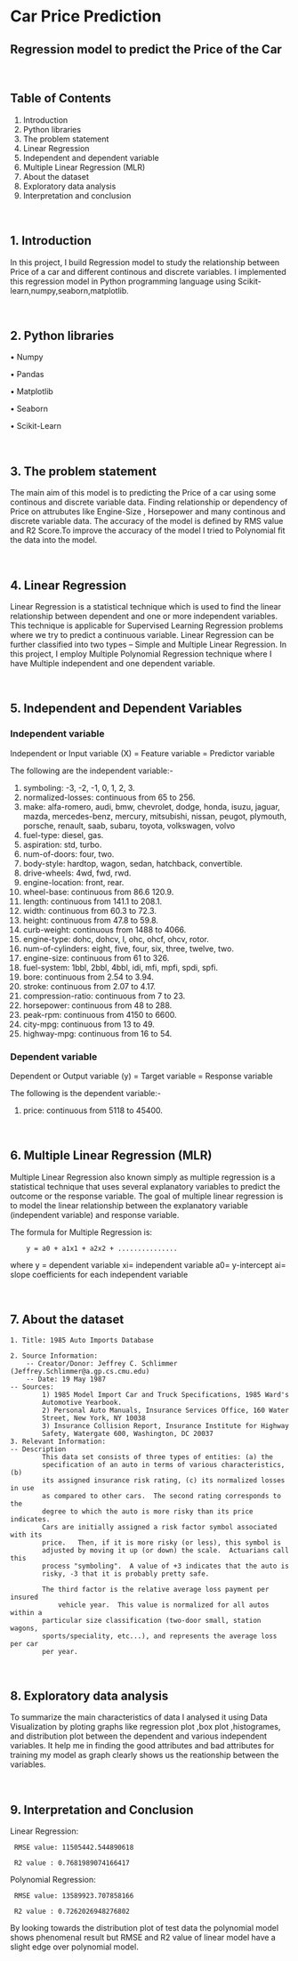 # Car Price Prediction

## Regression model to predict the Price of the Car
&nbsp; &nbsp; &nbsp; &nbsp;

## Table of Contents

1.	Introduction
2.	Python libraries
3.	The problem statement
4.	Linear Regression
5.	Independent and dependent variable
6.	Multiple Linear Regression (MLR)
7.	About the dataset
8.	Exploratory data analysis
9.	Interpretation and conclusion


&nbsp; &nbsp; &nbsp; &nbsp;

## 1.	Introduction

In this project, I build Regression model to study the relationship between Price of a car and different continous and discrete variables. I implemented this regression model in Python programming language using Scikit-learn,numpy,seaborn,matplotlib. 

&nbsp; &nbsp; &nbsp; &nbsp;

## 2.	Python libraries

 •	Numpy
 
 •	Pandas

 •	Matplotlib
 
 •	Seaborn
 
 •	Scikit-Learn

&nbsp; &nbsp; &nbsp; &nbsp;

## 3.	The problem statement

The main aim of this model is to predicting the Price of a car using some continous and discrete variable data. Finding relationship or dependency of Price on attrubutes like Engine-Size , Horsepower and many continous and discrete variable data. 
The accuracy of the model is defined by RMS value and R2 Score.To improve the accuracy of the model I tried to Polynomial fit the data into the model.

&nbsp; &nbsp; &nbsp; &nbsp;

## 4.	Linear Regression

Linear Regression is a statistical technique which is used to find the linear relationship between dependent and one or more independent variables. This technique is applicable for Supervised Learning Regression problems where we try to predict a continuous variable.
Linear Regression can be further classified into two types – Simple and Multiple Linear Regression. In this project, I employ Multiple Polynomial Regression technique where I have Multiple independent and one dependent variable.

&nbsp; &nbsp; &nbsp; &nbsp;

## 5.	Independent and Dependent Variables

### Independent variable

Independent or Input variable (X) = Feature variable = Predictor variable 

The following are the independent variable:-

  1. symboling:                -3, -2, -1, 0, 1, 2, 3.
  2. normalized-losses:        continuous from 65 to 256.
  3. make:                     alfa-romero, audi, bmw, chevrolet, dodge, honda,
                               isuzu, jaguar, mazda, mercedes-benz, mercury,
                               mitsubishi, nissan, peugot, plymouth, porsche,
                               renault, saab, subaru, toyota, volkswagen, volvo
  4. fuel-type:                diesel, gas.
  5. aspiration:               std, turbo.
  6. num-of-doors:             four, two.
  7. body-style:               hardtop, wagon, sedan, hatchback, convertible.
  8. drive-wheels:             4wd, fwd, rwd.
  9. engine-location:          front, rear.
 10. wheel-base:               continuous from 86.6 120.9.
 11. length:                   continuous from 141.1 to 208.1.
 12. width:                    continuous from 60.3 to 72.3.
 13. height:                   continuous from 47.8 to 59.8.
 14. curb-weight:              continuous from 1488 to 4066.
 15. engine-type:              dohc, dohcv, l, ohc, ohcf, ohcv, rotor.
 16. num-of-cylinders:         eight, five, four, six, three, twelve, two.
 17. engine-size:              continuous from 61 to 326.
 18. fuel-system:              1bbl, 2bbl, 4bbl, idi, mfi, mpfi, spdi, spfi.
 19. bore:                     continuous from 2.54 to 3.94.
 20. stroke:                   continuous from 2.07 to 4.17.
 21. compression-ratio:        continuous from 7 to 23.
 22. horsepower:               continuous from 48 to 288.
 23. peak-rpm:                 continuous from 4150 to 6600.
 24. city-mpg:                 continuous from 13 to 49.
 25. highway-mpg:              continuous from 16 to 54.

### Dependent variable

Dependent or Output variable (y) = Target variable = Response variable

The following is the dependent variable:-
 
  1. price:                    continuous from 5118 to 45400.


&nbsp; &nbsp; &nbsp; &nbsp;

## 6.	Multiple Linear Regression (MLR)

Multiple Linear Regression also known simply as multiple regression is a statistical technique that uses several explanatory variables to predict the outcome or the response variable.
The goal of multiple linear regression is to model the linear relationship between the explanatory variable (independent variable) and response variable.

The formula for Multiple Regression is:
	     		
		y = a0 + a1x1 + a2x2 + ...............

where
  y = dependent variable
  xi= independent variable
  a0= y-intercept
  ai= slope coefficients for each independent variable

&nbsp; &nbsp; &nbsp; &nbsp;

## 7.	About the dataset

    1. Title: 1985 Auto Imports Database

    2. Source Information:
        -- Creator/Donor: Jeffrey C. Schlimmer (Jeffrey.Schlimmer@a.gp.cs.cmu.edu)
        -- Date: 19 May 1987
   	-- Sources:
     		1) 1985 Model Import Car and Truck Specifications, 1985 Ward's
        	Automotive Yearbook.
     		2) Personal Auto Manuals, Insurance Services Office, 160 Water
        	Street, New York, NY 10038 
     		3) Insurance Collision Report, Insurance Institute for Highway
        	Safety, Watergate 600, Washington, DC 20037
    3. Relevant Information:
   	-- Description
      		This data set consists of three types of entities: (a) the
      		specification of an auto in terms of various characteristics, (b)
      		its assigned insurance risk rating, (c) its normalized losses in use
      		as compared to other cars.  The second rating corresponds to the
      		degree to which the auto is more risky than its price indicates.
      		Cars are initially assigned a risk factor symbol associated with its
      		price.   Then, if it is more risky (or less), this symbol is
      		adjusted by moving it up (or down) the scale.  Actuarians call this
      		process "symboling".  A value of +3 indicates that the auto is
      		risky, -3 that it is probably pretty safe.

	        The third factor is the relative average loss payment per insured
      	        vehicle year.  This value is normalized for all autos within a
      		particular size classification (two-door small, station wagons,
      		sports/speciality, etc...), and represents the average loss per car
      		per year.

&nbsp; &nbsp; &nbsp; &nbsp;

## 8.	Exploratory data analysis

To summarize the main characteristics of data I analysed it using Data Visualization by ploting graphs like regression plot ,box plot ,histogrames, and distribution plot between the dependent and various independent variables.
It help me in finding the good attributes and bad attributes for training my model as graph clearly shows us the reationship between the variables. 	 

&nbsp; &nbsp; &nbsp; &nbsp;

## 9.	Interpretation and Conclusion

Linear Regression:
	
     RMSE value: 11505442.544890618
     
     R2 value : 0.7681989074166417

Polynomial Regression: 

     RMSE value: 13589923.707858166
     
     R2 value : 0.7262026948276802

By looking towards the distribution plot of test data the polynomial model shows phenomenal result but RMSE and R2 value of linear model have a slight edge over polynomial model. 

&nbsp; &nbsp; &nbsp; &nbsp;